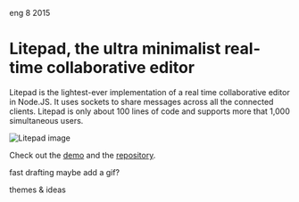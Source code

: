 <permalink>eng</permalink>
<month>8</month>
<year>2015</year>

# Litepad, the ultra minimalist real-time collaborative editor

Litepad is the lightest-ever implementation of a real time collaborative editor in Node.JS. It uses sockets to share messages across all the connected clients. Litepad is only about 100 lines of code and supports more that 1,000 simultaneous users.

![Litepad image](http://adelriosantiago.com/articles/litepad/images/litepad.png)

Check out the [demo](http://litepad.adelriosantiago.com/) and the [repository](https://github.com/adelriosantiago/litepad).


<hidden>
fast drafting
maybe add a gif?
</hidden>

<hidden>themes & ideas</hidden>